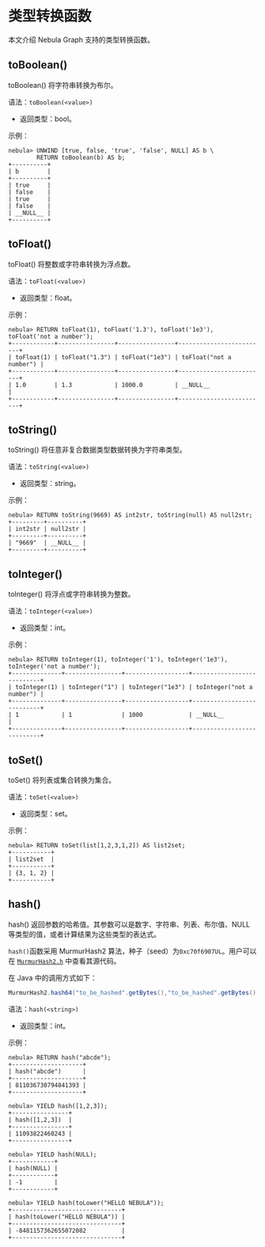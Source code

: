 # 类型转换函数

本文介绍 Nebula Graph 支持的类型转换函数。

## toBoolean()

toBoolean() 将字符串转换为布尔。

语法：`toBoolean(<value>)`

- 返回类型：bool。

示例：

```ngql
nebula> UNWIND [true, false, 'true', 'false', NULL] AS b \
        RETURN toBoolean(b) AS b;
+----------+
| b        |
+----------+
| true     |
| false    |
| true     |
| false    |
| __NULL__ |
+----------+
```

## toFloat()

toFloat() 将整数或字符串转换为浮点数。

语法：`toFloat(<value>)`

- 返回类型：float。

示例：

```ngql
nebula> RETURN toFloat(1), toFloat('1.3'), toFloat('1e3'), toFloat('not a number');
+------------+----------------+----------------+-------------------------+
| toFloat(1) | toFloat("1.3") | toFloat("1e3") | toFloat("not a number") |
+------------+----------------+----------------+-------------------------+
| 1.0        | 1.3            | 1000.0         | __NULL__                |
+------------+----------------+----------------+-------------------------+
```

## toString()

toString() 将任意非复合数据类型数据转换为字符串类型。

语法：`toString(<value>)`

- 返回类型：string。

示例：

```ngql
nebula> RETURN toString(9669) AS int2str, toString(null) AS null2str;
+---------+----------+
| int2str | null2str |
+---------+----------+
| "9669"  | __NULL__ |
+---------+----------+
```

## toInteger()

toInteger() 将浮点或字符串转换为整数。

语法：`toInteger(<value>)`

- 返回类型：int。

示例：

```ngql
nebula> RETURN toInteger(1), toInteger('1'), toInteger('1e3'), toInteger('not a number');
+--------------+----------------+------------------+---------------------------+
| toInteger(1) | toInteger("1") | toInteger("1e3") | toInteger("not a number") |
+--------------+----------------+------------------+---------------------------+
| 1            | 1              | 1000             | __NULL__                  |
+--------------+----------------+------------------+---------------------------+
```

## toSet()

toSet() 将列表或集合转换为集合。

语法：`toSet(<value>)`

- 返回类型：set。

示例：

```ngql
nebula> RETURN toSet(list[1,2,3,1,2]) AS list2set;
+-----------+
| list2set  |
+-----------+
| {3, 1, 2} |
+-----------+
```

## hash()

hash() 返回参数的哈希值。其参数可以是数字、字符串、列表、布尔值、NULL 等类型的值，或者计算结果为这些类型的表达式。

`hash()`函数采用 MurmurHash2 算法，种子（seed）为`0xc70f6907UL`。用户可以在 [`MurmurHash2.h`](https://github.com/vesoft-inc/nebula/blob/master/src/common/base/MurmurHash2.h) 中查看其源代码。

在 Java 中的调用方式如下：

```Java
MurmurHash2.hash64("to_be_hashed".getBytes(),"to_be_hashed".getBytes().length, 0xc70f6907)
```

语法：`hash(<string>)`

- 返回类型：int。

示例：

```ngql
nebula> RETURN hash("abcde");
+--------------------+
| hash("abcde")      |
+--------------------+
| 811036730794841393 |
+--------------------+

nebula> YIELD hash([1,2,3]);
+----------------+
| hash([1,2,3])  |
+----------------+
| 11093822460243 |
+----------------+

nebula> YIELD hash(NULL);
+------------+
| hash(NULL) |
+------------+
| -1         |
+------------+

nebula> YIELD hash(toLower("HELLO NEBULA"));
+-------------------------------+
| hash(toLower("HELLO NEBULA")) |
+-------------------------------+
| -8481157362655072082          |
+-------------------------------+
```
